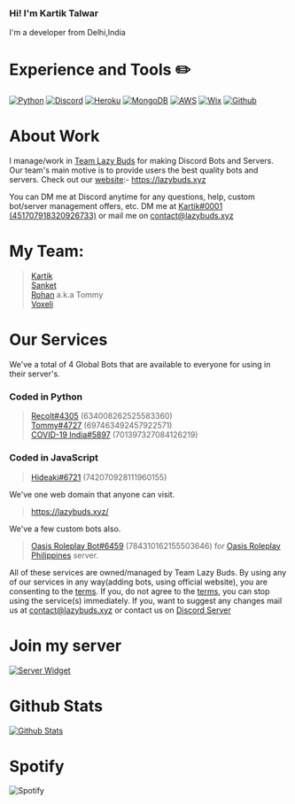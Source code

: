 ### Hi! I'm Kartik Talwar

I'm a developer from Delhi,India

# Experience and Tools ✏️

[![Python](https://img.shields.io/badge/Python-3776ab?style=for-the-badge&logo=python&logoColor=white)](https://www.python.org/)
[![Discord](https://img.shields.io/badge/Discord-7289DA?style=for-the-badge&logo=discord&logoColor=white)](https://discord.gg/gCmPWtC)
[![Heroku](https://img.shields.io/badge/Heroku-430098?style=for-the-badge&logo=heroku&logoColor=white)](https://heroku.com/)
[![MongoDB](https://img.shields.io/badge/MongoDB-47a248?style=for-the-badge&logo=mongodb&logoColor=white)](https://www.mongodb.com/)
[![AWS](https://img.shields.io/badge/AWS-232F3E?style=for-the-badge&logo=aws&logoColor=white)](https://aws.amazon.com/)
[![Wix](https://img.shields.io/badge/Wix-0C6EFC?style=for-the-badge&logo=wix&logoColor=white)](https://wix.com/)
[![Github](https://img.shields.io/badge/Github-181717?style=for-the-badge&logo=github&logoColor=white)](https://github.com/)

# About Work

I manage/work in [Team Lazy Buds](https://github.com/LazyBuds) for making Discord Bots and Servers.
Our team's main motive is to provide users the best quality bots and servers.
Check out our [website](https://lazybuds.xyz):- https://lazybuds.xyz

You can DM me at Discord anytime for any questions, help, custom bot/server management offers, etc.
DM me at [Kartik#0001 (451707918320926733)](https://discord.com/users/451707918320926733) or mail me on contact@lazybuds.xyz

# My Team:

> [Kartik](https://github.com/kartiktalwar2003) <br>
> [Sanket](https://github.com/sanket-16) <br>
> [Rohan](https://github.com/Rohanarora17) a.k.a Tommy <br>
> [Voxeli](https://github.com/legendhimslef) <br>

# Our Services
We've a total of 4 Global Bots that are available to everyone for using in their server's. 
### Coded in Python
> [Recolt#4305](https://discord.com/oauth2/authorize?client_id=634008262525583360&scope=bot&permissions=372637001) (634008262525583360) <br>
> [Tommy#4727](https://discord.com/api/oauth2/authorize?client_id=697463492457922571&permissions=2147483639&redirect_uri=https%3A%2F%2Fwww.lazybuds.xyz%2Ftommy&response_type=code&scope=identify%20bot) (697463492457922571) <br>
> [COVID-19 India#5897](https://discord.com/api/oauth2/authorize?client_id=634008262525583360&permissions=8&scope=bot) (701397327084126219) <br>

### Coded in JavaScript
> [Hideaki#6721](https://discord.com/api/oauth2/authorize?client_id=742070928111960155&permissions=2147483607&redirect_uri=https%3A%2F%2Flazybuds.xyz%2Fhideaki&response_type=code&scope=bot%20identify) (742070928111960155) <br>

We've one web domain that anyone can visit.
> https://lazybuds.xyz/

We've a few custom bots also.
> [Oasis Roleplay Bot#6459](https://discord.gg/G6GcPk6yt5) (784310162155503646) for [Oasis Roleplay Philippines](https://discord.gg/G6GcPk6yt5) server. <br>

All of these services are owned/managed by Team Lazy Buds. By using any of our services in any way(adding bots, using official website), you are consenting to the [terms](https://lazybuds.xyz/terms/). If you, do not agree to the [terms](https://lazybuds.xyz/terms/), you can stop using the service(s) immediately. If you, want to suggest any changes mail us at contact@lazybuds.xyz or contact us on [Discord Server](https://discord.gg/tytyS3z)


# Join my server
[![Server Widget](https://discordapp.com/api/guilds/545956933170102283/widget.png?style=banner2)](https://discord.gg/gCmPWtC)

# Github Stats
[![Github Stats](https://github-readme-stats.vercel.app/api?username=kartiktalwar2003&show_icons=true&hide_border=true&count_private=true&theme=dark)](https://github.com/kartiktalwar2003)

# Spotify
![Spotify](https://spotify-recently-played-readme.vercel.app/api?user=a4hu89laucwrbmnbtvmgptb4r&count=1)

